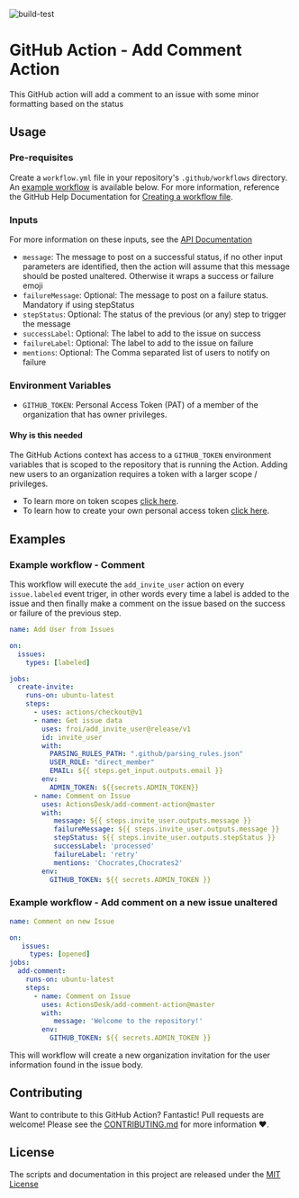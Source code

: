![build-test](https://github.com/ActionsDesk/add-comment-action/workflows/build-test/badge.svg)

# GitHub Action - Add Comment Action

This GitHub action will add a comment to an issue with some minor formatting based on the status


## Usage

### Pre-requisites

Create a `workflow.yml` file in your repository's `.github/workflows` directory. An [example workflow](#example-workflow---add-new-user-to-org) is available below. For more information, reference the GitHub Help Documentation for [Creating a workflow file](https://help.github.com/en/articles/configuring-a-workflow#creating-a-workflow-file).

### Inputs

For more information on these inputs, see the [API Documentation](https://developer.github.com/v3/repos/releases/#input-2)

- `message`: The message to post on a successful status, if no other input parameters are identified, then the action will assume that this message should be posted unaltered.  Otherwise it wraps a success or failure emoji
- `failureMessage`: Optional: The message to post on a failure status.  Mandatory if using stepStatus
- `stepStatus`: Optional: The status of the previous (or any) step to trigger the message
- `successLabel`: Optional: The label to add to the issue on success
- `failureLabel`: Optional: The label to add to the issue on failure
- `mentions`: Optional: The Comma separated list of users to notify on failure


### Environment Variables

- `GITHUB_TOKEN`: Personal Access Token (PAT) of a member of the organization that has owner privileges.

#### Why is this needed

The GitHub Actions context has access to a `GITHUB_TOKEN` environment variables that is scoped to the repository that is running the Action. Adding new users to an organization requires a token with a larger scope / privileges.

- To learn more on token scopes [click here](https://developer.github.com/apps/building-oauth-apps/understanding-scopes-for-oauth-apps/#available-scopes).
- To learn how to create your own personal access token [click here](https://help.github.com/en/github/authenticating-to-github/creating-a-personal-access-token-for-the-command-line).

## Examples

### Example workflow - Comment 

This workflow will execute the `add_invite_user` action on every `issue.labeled` event triger, in other words every time a label is added to the issue and then finally make a comment on the issue based on the success or failure of the previous step.

```yaml
name: Add User from Issues

on:
  issues:
    types: [labeled]

jobs:
  create-invite:
    runs-on: ubuntu-latest
    steps:
      - uses: actions/checkout@v1
      - name: Get issue data
        uses: froi/add_invite_user@release/v1
        id: invite_user
        with:
          PARSING_RULES_PATH: ".github/parsing_rules.json"
          USER_ROLE: "direct_member"
          EMAIL: ${{ steps.get_input.outputs.email }}
        env:
          ADMIN_TOKEN: ${{secrets.ADMIN_TOKEN}}
      - name: Comment on Issue
        uses: ActionsDesk/add-comment-action@master
        with:
           message: ${{ steps.invite_user.outputs.message }}
           failureMessage: ${{ steps.invite_user.outputs.message }}
           stepStatus: ${{ steps.invite_user.outputs.stepStatus }}
           successLabel: 'processed'
           failureLabel: 'retry'
           mentions: 'Chocrates,Chocrates2'
        env: 
          GITHUB_TOKEN: ${{ secrets.ADMIN_TOKEN }}
```

### Example workflow - Add comment on a new issue unaltered
```yaml
name: Comment on new Issue

on: 
   issues:
     types: [opened]
jobs:
  add-comment:
    runs-on: ubuntu-latest
    steps:
      - name: Comment on Issue
        uses: ActionsDesk/add-comment-action@master
        with:
           message: 'Welcome to the repository!'
        env:
          GITHUB_TOKEN: ${{ secrets.ADMIN_TOKEN }}
```

This will workflow will create a new organization invitation for the user information found in the issue body.

## Contributing

Want to contribute to this GitHub Action? Fantastic! Pull requests are welcome! Please see the [CONTRIBUTING.md](CONTRIBUTING.md) for more information :heart:.

## License

The scripts and documentation in this project are released under the [MIT License](LICENSE)
